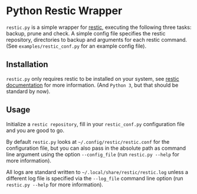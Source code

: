 # Python Restic Wrapper
`restic.py` is a simple wrapper for [restic](https://restic.net/), executing the following three tasks: backup, prune and check. A simple config file specifies the restic repository, directories to backup and arguments for each restic command. (See `examples/restic_conf.py` for an example config file).

## Installation
`restic.py` only requires restic to be installed on your system, see [restic documentation](https://restic.net/#installation) for more information. (And `Python 3`, but that should be standard by now).


## Usage
Initialize a `restic repository`, fill in your `restic_conf.py` configuration file and you are good to go. 

By default `restic.py` looks at `~/.config/restic/restic.conf` for the configuration file, but you can also pass in the absolute path as command line argument using the option `--config_file` (run `restic.py --help` for more information).

All logs are standard written to `~/.local/share/restic/restic.log` unless a different log file is specified via the `--log_file` command line option (run `restic.py --help` for more information).